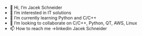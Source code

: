 - 👋 Hi, I’m Jacek Schneider
- 👀 I’m interested in IT solutions
- 🌱 I’m currently learning Python and C/C++
- 💞️ I’m looking to collaborate on C/C++, Python, QT, AWS, Linux
- 📫 How to reach me ->linkedin Jacek Schneider

<!---
schneiderautomatyka/schneiderautomatyka is a ✨ special ✨ repository because its `README.md` (this file) appears on your GitHub profile.
You can click the Preview link to take a look at your changes.
--->
